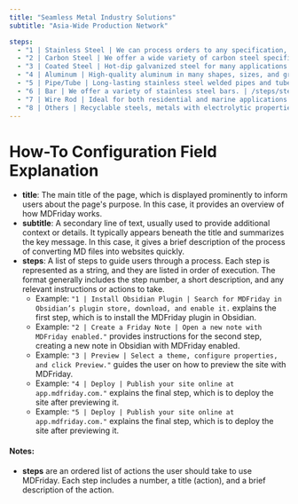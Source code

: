 ```yaml
---
title: "Seamless Metal Industry Solutions"
subtitle: "Asia-Wide Production Network"

steps:
  - "1 | Stainless Steel | We can process orders to any specification, length, and thickness. | /steps/step-1"
  - "2 | Carbon Steel | We offer a wide variety of carbon steel specifications and sizes. | /steps/step-2"
  - "3 | Coated Steel | Hot-dip galvanized steel for many applications. | /steps/step-3"
  - "4 | Aluminum | High-quality aluminum in many shapes, sizes, and grades. | /steps/step-4"
  - "5 | Pipe/Tube | Long-lasting stainless steel welded pipes and tubes. | /steps/step-5"
  - "6 | Bar | We offer a variety of stainless steel bars. | /steps/step-6"
  - "7 | Wire Rod | Ideal for both residential and marine applications. | /steps/step-7"
  - "8 | Others | Recyclable steels, metals with electrolytic properties and others. | /steps/step-8"
---
```


# How-To Configuration Field Explanation

- **title**: The main title of the page, which is displayed prominently to inform users about the page's purpose. In this case, it provides an overview of how MDFriday works.
- **subtitle**: A secondary line of text, usually used to provide additional context or details. It typically appears beneath the title and summarizes the key message. In this case, it gives a brief description of the process of converting MD files into websites quickly.
- **steps**: A list of steps to guide users through a process. Each step is represented as a string, and they are listed in order of execution. The format generally includes the step number, a short description, and any relevant instructions or actions to take.
    - Example: `"1 | Install Obsidian Plugin | Search for MDFriday in Obsidian’s plugin store, download, and enable it.` explains the first step, which is to install the MDFriday plugin in Obsidian.
    - Example: `"2 | Create a Friday Note | Open a new note with MDFriday enabled."` provides instructions for the second step, creating a new note in Obsidian with MDFriday enabled.
    - Example: `"3 | Preview | Select a theme, configure properties, and click Preview."` guides the user on how to preview the site with MDFriday.
    - Example: `"4 | Deploy | Publish your site online at app.mdfriday.com."` explains the final step, which is to deploy the site after previewing it.
    - Example: `"5 | Deploy | Publish your site online at app.mdfriday.com."` explains the final step, which is to deploy the site after previewing it.

#### Notes:
- **steps** are an ordered list of actions the user should take to use MDFriday. Each step includes a number, a title (action), and a brief description of the action.
